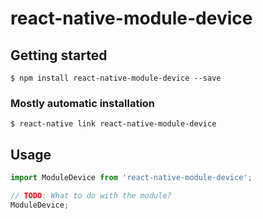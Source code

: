# react-native-module-device

## Getting started

`$ npm install react-native-module-device --save`

### Mostly automatic installation

`$ react-native link react-native-module-device`

## Usage
```javascript
import ModuleDevice from 'react-native-module-device';

// TODO: What to do with the module?
ModuleDevice;
```
